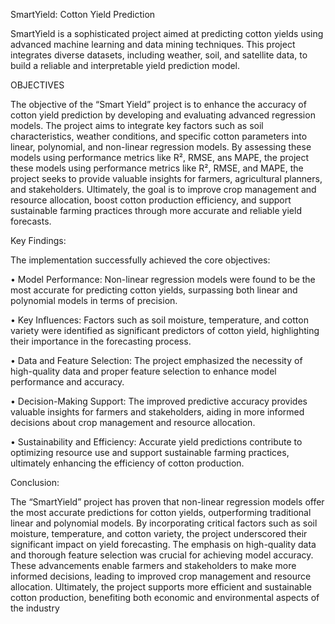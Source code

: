 SmartYield: Cotton Yield Prediction

SmartYield is a sophisticated project aimed at predicting cotton yields using advanced machine learning and data mining techniques. This project integrates diverse datasets, including weather, soil, and satellite data, to build a reliable and interpretable yield prediction model.

OBJECTIVES

The objective of the “Smart Yield” project is to enhance the accuracy of cotton yield prediction by 
developing and evaluating advanced regression models. The project aims to integrate key factors 
such as soil characteristics, weather conditions, and specific cotton parameters into linear, 
polynomial, and non-linear regression models. By assessing these models using performance 
metrics like R², RMSE, ans MAPE, the project these models using performance metrics like R², 
RMSE, and MAPE, the project seeks to provide valuable insights for farmers, agricultural planners, 
and stakeholders. Ultimately, the goal is to improve crop management and resource allocation, 
boost cotton production efficiency, and support sustainable farming practices through more accurate 
and reliable yield forecasts.

Key Findings:

The implementation successfully achieved the core objectives:

• Model Performance: Non-linear regression models were found to be the most accurate for 
predicting cotton yields, surpassing both linear and polynomial models in terms of precision.

• Key Influences: Factors such as soil moisture, temperature, and cotton variety were 
identified as significant predictors of cotton yield, highlighting their importance in the 
forecasting process. 

• Data and Feature Selection: The project emphasized the necessity of high-quality data and 
proper feature selection to enhance model performance and accuracy.

• Decision-Making Support: The improved predictive accuracy provides valuable insights for 
farmers and stakeholders, aiding in more informed decisions about crop management and 
resource allocation.

• Sustainability and Efficiency: Accurate yield predictions contribute to optimizing resource 
use and support sustainable farming practices, ultimately enhancing the efficiency of cotton 
production.

Conclusion:

The “SmartYield” project has proven that non-linear regression models offer the most accurate 
predictions for cotton yields, outperforming traditional linear and polynomial models. By 
incorporating critical factors such as soil moisture, temperature, and cotton variety, the project 
underscored their significant impact on yield forecasting. The emphasis on high-quality data and 
thorough feature selection was crucial for achieving model accuracy. These advancements enable 
farmers and stakeholders to make more informed decisions, leading to improved crop management 
and resource allocation. Ultimately, the project supports more efficient and sustainable cotton 
production, benefiting both economic and environmental aspects of the
industry
